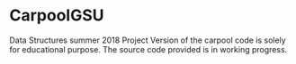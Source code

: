 # CarpoolGSU
Data Structures summer 2018 Project 
Version of the carpool code is solely for educational purpose.
The source code provided is in working progress. 
